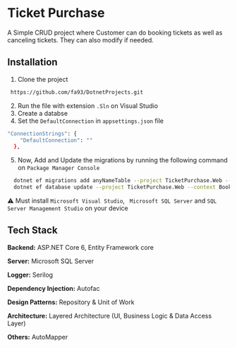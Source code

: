 # Ticket Purchase

A Simple CRUD project where Customer can do booking tickets as well as canceling tickets. They can also modify if needed.
## Installation

1) Clone the project
```bash
 https://github.com/fa93/DotnetProjects.git
```
2) Run the file with extension ` .Sln ` on Visual Studio
3) Create a databse 
4) Set the `DefaultConnection` in `appsettings.json` file 
```bash
"ConnectionStrings": {
    "DefaultConnection": ""
  },
```

5) Now, Add and Update the migrations by running the following command on ``` Package Manager Console ```
```bash
  dotnet ef migrations add anyNameTable --project TicketPurchase.Web --context BookingDbContext -o Data/Migrations
  dotnet ef database update --project TicketPurchase.Web --context BookingDbContext 
```
⚠️ Must install ` Microsoft Visual Studio `, ` Microsoft SQL Server` and `SQL Server Management Studio` on your device


## Tech Stack

**Backend:** ASP.NET Core 6, Entity Framework core

**Server:**  Microsoft SQL Server

**Logger:** Serilog

**Dependency Injection:** Autofac

**Design Patterns:** Repository & Unit of Work

**Architecture:** Layered Architecture (UI, Business Logic & Data Access Layer)

**Others:** AutoMapper

